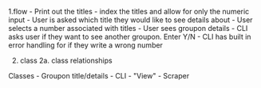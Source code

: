 1.flow 
    - Print out the titles - index the titles and allow for only the numeric input 
    - User is asked which title they would like to see details about
    - User selects a number associated with titles
    - User sees groupon details 
    - CLI asks user if they want to see another groupon. Enter Y/N
        - CLI has built in error handling for if they write a wrong number
    
2. class
    2a. class relationships

Classes
    - Groupon title/details
    - CLI - "View"
    - Scraper 


